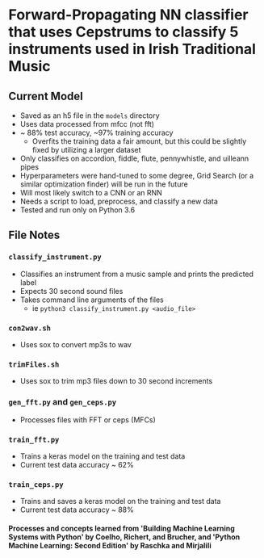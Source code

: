 # Forward-Propagating NN classifier that uses Cepstrums to classify 5 instruments used in Irish Traditional Music #


## Current Model ##
* Saved as an h5 file in the `models` directory
* Uses data processed from mfcc (not fft)
* ~ 88% test accuracy, ~97% training accuracy
	* Overfits the training data a fair amount, but this could be slightly fixed by utilizing a larger dataset
* Only classifies on accordion, fiddle, flute, pennywhistle, and uilleann pipes
* Hyperparameters were hand-tuned to some degree, Grid Search (or a similar optimization finder)  will be run in the future
* Will most likely switch to a CNN or an RNN
* Needs a script to load, preprocess, and classify a new data
* Tested and run only on Python 3.6



## File Notes ##
### `classify_instrument.py` ###
* Classifies an instrument from a music sample and prints the predicted label
* Expects 30 second sound files
* Takes command line arguments of the files
	* ie `python3 classify_instrument.py <audio_file>`


### `con2wav.sh` ###
* Uses sox to convert mp3s to wav


### `trimFiles.sh` ###
* Uses sox to trim mp3 files down to 30 second increments


### `gen_fft.py` and `gen_ceps.py` ###
* Processes files with FFT or ceps (MFCs)


### `train_fft.py` ###
* Trains a keras model on the training and test data
* Current test data accuracy ~ 62%


### `train_ceps.py` ###
* Trains and saves a keras model on the training and test data
* Current test data accuracy ~ 88%




#### Processes and concepts learned from 'Building Machine Learning Systems with Python' by Coelho, Richert, and Brucher, and 'Python Machine Learning: Second Edition' by Raschka and Mirjalili ####

